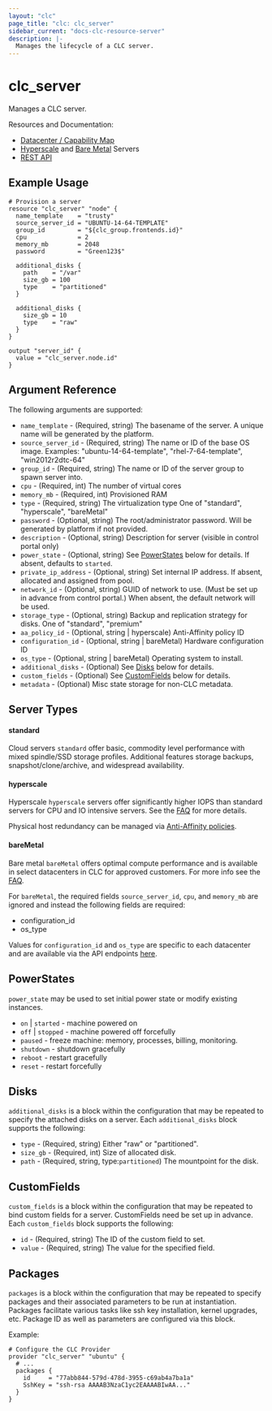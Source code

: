 ```yaml
---
layout: "clc"
page_title: "clc: clc_server"
sidebar_current: "docs-clc-resource-server"
description: |-
  Manages the lifecycle of a CLC server.
---
```


# clc\_server

Manages a CLC server.

Resources and Documentation:

- [Datacenter / Capability Map](https://www.ctl.io/data-centers/)
- [Hyperscale](https://www.ctl.io/hyperscale/) and [Bare Metal](https://www.ctl.io/bare-metal/) Servers
- [REST API](https://www.ctl.io/api-docs/v2/#servers-create-server)


## Example Usage

```
# Provision a server
resource "clc_server" "node" {
  name_template    = "trusty"
  source_server_id = "UBUNTU-14-64-TEMPLATE"
  group_id         = "${clc_group.frontends.id}"
  cpu              = 2
  memory_mb        = 2048
  password         = "Green123$"

  additional_disks {
    path    = "/var"
    size_gb = 100
    type    = "partitioned"
  }

  additional_disks {
    size_gb = 10
    type    = "raw"
  }
}

output "server_id" {
  value = "clc_server.node.id"
}
```

## Argument Reference


The following arguments are supported:

* `name_template` - (Required, string) The basename of the server. A unique name will be generated by the platform.
* `source_server_id` - (Required, string) The name or ID of the base OS image.
  Examples: "ubuntu-14-64-template", "rhel-7-64-template", "win2012r2dtc-64"
* `group_id` - (Required, string) The name or ID of the server group to spawn server into.
* `cpu` - (Required, int) The number of virtual cores
* `memory_mb` - (Required, int) Provisioned RAM
* `type` - (Required, string) The virtualization type
  One of "standard", "hyperscale", "bareMetal"
* `password` - (Optional, string) The root/administrator password. Will be generated by platform if not provided.
* `description` - (Optional, string) Description for server (visible in control portal only)
* `power_state` - (Optional, string) See [PowerStates](#power_states) below for details.
  If absent, defaults to `started`.
* `private_ip_address` - (Optional, string) Set internal IP address. If absent, allocated and assigned from pool.
* `network_id` - (Optional, string) GUID of network to use. (Must be set up in advance from control portal.)
  When absent, the default network will be used.
* `storage_type` - (Optional, string) Backup and replication strategy for disks.
  One of "standard", "premium"
* `aa_policy_id` - (Optional, string | hyperscale) Anti-Affinity policy ID
* `configuration_id` - (Optional, string | bareMetal) Hardware configuration ID
* `os_type` - (Optional, string | bareMetal) Operating system to install.
* `additional_disks` - (Optional) See [Disks](#disks) below for details.
* `custom_fields` - (Optional) See [CustomFields](#custom_fields) below for details.
* `metadata` - (Optional) Misc state storage for non-CLC metadata.


<a id="server-types"></a>
## Server Types

#### standard

Cloud servers `standard` offer basic, commodity level
performance with mixed spindle/SSD storage profiles. Additional
features storage backups, snapshot/clone/archive, and widespread
availability.


#### hyperscale

Hyperscale `hyperscale` servers offer significantly higher IOPS than standard
servers for CPU and IO intensive servers. See the
[FAQ](https://www.ctl.io/knowledge-base/servers/hyperscale-server-faq/)
for more details.

Physical host redundancy can be managed via
[Anti-Affinity policies](https://www.ctl.io/knowledge-base/servers/centurylink-cloud-anti-affinity-policies/).

#### bareMetal

Bare metal `bareMetal` offers optimal compute performance and is
available in select datacenters in CLC for approved customers. For
more info see the
[FAQ](https://www.ctl.io/knowledge-base/servers/bare-metal-faq/).

For `bareMetal`, the required fields `source_server_id`, `cpu`, and
`memory_mb` are ignored and instead the following fields are required:

- configuration_id
- os_type

Values for `configuration_id` and `os_type` are specific to each
datacenter and are available via the API endpoints
[here](https://www.ctl.io/api-docs/v2/#data-centers-get-data-center-bare-metal-capabilities).




<a id="power_states"></a>
## PowerStates

`power_state` may be used to set initial power state or modify existing instances.

* `on` | `started` - machine powered on
* `off` | `stopped` - machine powered off forcefully
* `paused` - freeze machine: memory, processes, billing, monitoring.
* `shutdown` - shutdown gracefully
* `reboot` - restart gracefully
* `reset` - restart forcefully

<a id="disks"></a>
## Disks

`additional_disks` is a block within the configuration that may be
repeated to specify the attached disks on a server. Each
`additional_disks` block supports the following:

* `type` - (Required, string) Either "raw" or "partitioned".
* `size_gb` - (Required, int) Size of allocated disk.
* `path` - (Required, string, type:`partitioned`) The mountpoint for the disk.


<a id="custom_fields"></a>
## CustomFields

`custom_fields` is a block within the configuration that may be
repeated to bind custom fields for a server. CustomFields need be set
up in advance. Each `custom_fields` block supports the following:

* `id` - (Required, string) The ID of the custom field to set.
* `value` - (Required, string) The value for the specified field.

<a id="packages"></a>
## Packages

`packages` is a block within the configuration that may be repeated to
specify packages and their associated parameters to be run at
instantiation. Packages facilitate various tasks like ssh key
installation, kernel upgrades, etc. Package ID as well as parameters
are configured via this block.

Example:

```
# Configure the CLC Provider
provider "clc_server" "ubuntu" {
  # ...
  packages {
    id     = "77abb844-579d-478d-3955-c69ab4a7ba1a"
    SshKey = "ssh-rsa AAAAB3NzaC1yc2EAAAABIwAA..."
  }
}
```





